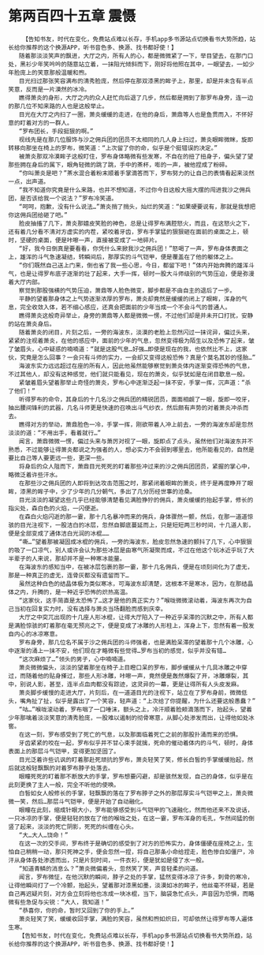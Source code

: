 # 第两百四十五章 震慑
        【告知书友，时代在变化，免费站点难以长存，手机app多书源站点切换看书大势所趋，站长给你推荐的这个换源APP，听书音色多、换源、找书都好使！】
       随着那淡淡笑声的飘进，大厅之内，所有人的心，都是微微紧了一下，举目望去，在那门口处，黑衫少年笑吟吟的随意站立着，一抹阳光倾斜而下，刚好将他照在其中，一眼望去，一如少年脸庞上的笑意那般温暖和煦。
       目光扫过那张笑容满布的清秀脸庞，然后停在那双漆黑的眸子上，那里，却是并未含有半点笑意，反而是一片漠然的冰冷。
       瞧得萧炎的身形，大厅之内的众人赶忙向后退了几步，然后都是拥到了那罗布身旁，连一边的那几位不知来路的人也是这般举止。
       目光在大厅之内扫了一圈，萧炎缓缓的走进，在他的身后，萧鼎等人也是鱼贯而入，不怀好意的盯着对方的一群人。
       “罗布团长，手段挺狠的啊。”
       视线先是在那几位服饰与沙之佣兵团的团员不太相同的几人身上扫过，萧炎眼眸微眯，旋即转移向那坐在椅上的罗布，微笑道：“上次留了你的命，似乎是个挺错误的决定。”
       被萧炎那双冷漠眸子这般盯住，罗布身体略微有些发寒，不自在的扭了扭身子，偏头望了望那些拥在身后的属下，眼角轻微的跳了跳，手中的茶杯，嘭的一声，被他捏成了粉碎。
       “你叫萧炎是吧？”茶水混合着粉末顺着手掌滴答而下，罗布努力的让自己的表情看起来淡然一点，出声道。
       “我不知道你究竟是什么来路，也并不想知道，不过你今日这般大摇大摆的闯进我沙之佣兵团，是否该给我一个说法？”罗布冷笑道。
       “呵呵，抱歉，没有什么说法…”萧炎捎了捎头，灿烂的笑道：“如果硬要说有，那就是我想把你这佣兵团给砸了吧。”
       脸皮抽搐了几下，萧炎那嬉皮笑脸的神色，总是让得罗布满腔怒火，而且，在这怒火之下，还有着几分看不清对方虚实的内茬，紧咬着牙齿，罗布手掌猛的狠狠砸在面前的桌面之上，顿时，坚硬的桌面，便是咔嚓一声，直接被变成了一地碎片。
       “好，我今日倒真是要看看，你凭什么来掀我沙之佣兵团！”怒喝了一声，罗布身体表面之上，雄浑的斗气急速凝结，转瞬间后，那厚实的斗气铠甲，便是覆盖在了他的躯体之上。
       “你们既然自己送上门来，倒也省了我一些心思，今日，都留下吧！”体内开始奔腾的雄浑斗气，也是让得罗布底子逐渐的壮了起来，大手一挥，顿时一股大斗师级别的气势压迫，便是弥漫着大厅内部。
       察觉到那股强横的气势压迫，萧鼎等人脸色微变，脚步都是不由自主的退后了一步。
       平静的望着那身体之上气势逐渐浓厚的罗布，萧炎却竟然是缓缓的闭上了眼眸，浑身的气息，完全收敛入体，若不细心感应，还真会把面前的少年当成一个不会斗气的普通人。
       瞧得萧炎这般奇异举止，身旁的萧鼎等人都是微微一愣，不过他们却是并未开口打扰，安静的站在萧炎身后。
       随着萧炎的闭目，片刻之后，一旁的海波东，淡漠的老脸上忽然闪过一抹诧异，偏过头来，紧紧的注视着萧炎，在他的感应中，面前的少年的气息，忽然变得极为陌生以及恐怖了起来，皱了皱眉头，心中疑惑的喃喃道：“就是这股气息…好强…即使是现在的我，也依然比不上，这家伙，究竟是怎么回事？一会只有斗师的实力，一会却又变得这般恐怖？真是个莫名其妙的怪胎…”
       海波东实力远远超过在座的所有人，因此他虽然能够察觉到萧炎体内逐渐变得恐怖的气息，不过其他人，却没有这种感觉，他们就只能看见，现在的萧炎，似乎犹如是在闭目歇息一般。
       紧皱着眉头望着那举止奇怪的萧炎，罗布心中逐渐泛起一抹不安，手掌一挥，沉声道：“杀了他们！”
       听得罗布的命令，其身后的十几名沙之佣兵团的精锐团员，面面相觑了一眼，旋即一咬牙，抽出腰间锋利的武器，几名斗师更是快速的召唤出斗气纱衣，然后颇有声势的对着萧炎冲杀而去。
       瞧得对方的举动，萧鼎脸色一冷，手掌一挥，刚欲带着人冲上前去，一旁的海波东却是忽然淡淡的道：“不用出手，看着就行…”
       闻言，萧鼎微微一愣，偏过头来与萧厉对视了一眼，旋即点了点头，虽然他们对海波东并不熟悉，不过能够让得萧炎都说之为强者的人，想必实力不会弱到哪里去，他所能看见的，自然是要比自己等人要更远一些，更深一些。
       将身后的众人阻而下，萧鼎目光死死的盯着那些冲过来的沙之佣兵团团员，紧握的掌心中，略微泛着许些汗水。
       在那些沙之佣兵团的人即将到达攻击范围之时，那紧闭着眼眸的萧炎，终于是再度睁开了眼眸，漆黑的眸子中，少了少年的几分朝气，多出了几分历经世事的沧桑。
       目光淡淡的凝望这些几乎已经能够清楚看见满脸狰狞的佣兵，萧炎缓缓的抬起手掌，修长的指尖处，森白色的火焰，一闪便逝。
       在森白火焰闪逝的那一霎，那十几名暴冲而来的佣兵，身体骤然一颤，然后，在那一道道惊骇的目光注视下，一股洁白的冰层，忽然自脚底蔓延而上，只是短短两三秒时间，十几道人影，便是全部变成了通体洁白光润的冰棍……
       “嘶…”望着那被凝固成冰棍的佣兵，一旁的海波东，脸皮忽然急速的颤抖了几下，心中狠狠的吸了一口凉气，别人或许会认为那些冰层是由寒气所凝聚而成，不过在他这个玩冰近乎玩了大半辈子的人来说，那却并不是一种寒冰能量。
       在海波东的感知当中，在被冰层包裹的那一霎，那十几名佣兵，便是在顷刻间化为了虚无，那是一种真正的虚无，连骨灰都没有遗留而下…
       虽然这种白色的结晶体极为类似寒冰，可海波东却清楚，这根本不是寒冰，因为，在那结晶体之内，升腾的，是一种近乎恐怖的炽热高温。
       “这家伙，这手简直是太恐怖了…这才是他的真正实力？”喉咙微微滚动着，海波东再次为自己当初在回复实力时，没有选择与萧炎当场翻脸而感到庆幸。
       大厅之中突兀出现的十几座人形冰棍，让得大厅陷入了一种近乎呆滞的沉默之中，所有人都是满脸惊骇的盯着那在毫无预兆之下，便是变成了冰雕的人形柱上，浑身上下，忽然有着一股发自内心的冰凉寒意。
       罗布身旁，那几位名不属于沙之佣兵团的斗师强者，也是满脸呆滞的望着那十几个冰雕，心中逐渐的涌上一抹不安，他们现在才略微有些觉得…罗布当初的感觉，似乎并没有错…
       “这次麻烦了…”领头的男子，心中喃喃道。
       萧炎微微偏头，淡淡的望着那坐在椅子上目瞪口呆的罗布，脚步缓缓从十几具冰雕之中穿过，而随着他的贴身搽过，那些人形冰雕，咔嚓一声，竟然便是轰然爆裂了开，冰雕爆裂，其中，别说人影，甚至，连半点血肉都没有踪迹，这灵异的一幕，更是让得所有人头皮发麻。
       萧炎脚步缓慢的走进大厅，片刻后，在一道道目光的注视下，站立在了罗布身前，微微低头，嘴角扯了扯，似乎是露出了一个笑容，轻声道：“上次给了你提醒，为什么还要这般愚蠢？”
       “咕…”喉咙滚动着，罗布咽了一口唾沫，额头之上，冷汗顺着脸颊滴落而下，抬起头，望着少年那噙着淡淡笑意的清秀脸庞，一股难以遏制的彻骨寒意，从脚心处渗发而出，让得他如处冰窖。
       在这一刻，罗布感受到了死亡的气息，以及那面临着死亡之前的那股扑涌而来的恐惧。
       牙齿紧紧的咬在一起，罗布似乎并不甘心束手就擒，死命的催动着体内的斗气，顿时，身体表面上的那层斗气铠甲，变得更加坚固了。
       目光泛着许些讥讽的盯着那赴死顽抗的罗布，萧炎轻笑了笑，修长白皙的手掌缓缓抬起，然后就这般轻飘飘的对着罗布脖子处落去。
       眼瞳死死的盯着那不断放大的手掌，罗布想要闪避，却是骇然发现，自己的身体，似乎是在此刻更换了主人一般，完全不听他的使唤。
       白皙如女人般修长的手掌，轻飘飘的落在了罗布脖子之外的那层厚实斗气铠甲之上，萧炎微微一笑，然后…那层斗气铠甲，便是开始了自动融化。
       眼瞳在此刻，缩成针眼大小，罗布能够感受到斗气铠甲的飞速融化，然而他还来不及说话，一只冰凉的手掌，便是轻轻的放在了他的喉咙之处，在这一霎，罗布浑身的毛孔，乍然间猛的倒竖了起来，淡淡的死亡阴影，死死的纠缠在心头。
       “大…大人…饶命！”
       在这一次的交手间，罗布终于是确切的感受到了对方的恐怖实力，身体僵硬在座椅之上，生怕自己稍稍一动，那只死神之手，便会忽然一捏，将自己那条小命给捏走，脸色惨白如僵尸，冷汗从身体各处渗透而出，只是片刻时间，一件衣衫，便是犹如是侵了水一般。
       “知道青鳞的消息么？”萧炎微偏着头，忽然笑了笑，声音轻柔的问道。
       闻言，罗布微怔，在他沉默的瞬间，脖子之处的手掌，猛然变得冰凉了许多，刺骨的寒冷，让得他瞬间打了一个冷颤，抬起头，望着那对漆黑如墨，淡漠如冰的眸子，他丝毫不怀疑，若是自己再迟疑片刻，对方会立刻将他也冻成一块冰棍，当下，脑袋急忙点头，声音因为恐惧，而略微有些急促与尖锐：“大人，我知道！”
       “恭喜你，你的命，暂时又回到了你的手上。”
       萧炎轻笑了笑，缓缓收回手掌，满脸的笑容，虽然和煦如炽日，可却依然让得罗布等人遍体生寒。
       【告知书友，时代在变化，免费站点难以长存，手机app多书源站点切换看书大势所趋，站长给你推荐的这个换源APP，听书音色多、换源、找书都好使！】